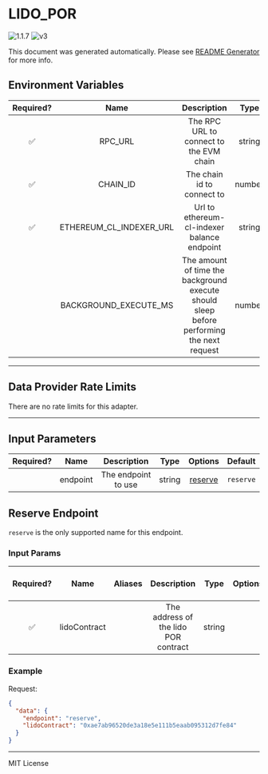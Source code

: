 # LIDO_POR

![1.1.7](https://img.shields.io/github/package-json/v/smartcontractkit/external-adapters-js?filename=packages/sources/lido-por/package.json) ![v3](https://img.shields.io/badge/framework%20version-v3-blueviolet)

This document was generated automatically. Please see [README Generator](../../scripts#readme-generator) for more info.

## Environment Variables

| Required? |          Name           |                                        Description                                        |  Type  | Options | Default |
| :-------: | :---------------------: | :---------------------------------------------------------------------------------------: | :----: | :-----: | :-----: |
|    ✅     |         RPC_URL         |                          The RPC URL to connect to the EVM chain                          | string |         |         |
|    ✅     |        CHAIN_ID         |                                The chain id to connect to                                 | number |         |   `1`   |
|    ✅     | ETHEREUM_CL_INDEXER_URL |                        Url to ethereum-cl-indexer balance endpoint                        | string |         |         |
|           |  BACKGROUND_EXECUTE_MS  | The amount of time the background execute should sleep before performing the next request | number |         | `10000` |

---

## Data Provider Rate Limits

There are no rate limits for this adapter.

---

## Input Parameters

| Required? |   Name   |     Description     |  Type  |           Options            |  Default  |
| :-------: | :------: | :-----------------: | :----: | :--------------------------: | :-------: |
|           | endpoint | The endpoint to use | string | [reserve](#reserve-endpoint) | `reserve` |

## Reserve Endpoint

`reserve` is the only supported name for this endpoint.

### Input Params

| Required? |     Name     | Aliases |             Description              |  Type  | Options | Default | Depends On | Not Valid With |
| :-------: | :----------: | :-----: | :----------------------------------: | :----: | :-----: | :-----: | :--------: | :------------: |
|    ✅     | lidoContract |         | The address of the lido POR contract | string |         |         |            |                |

### Example

Request:

```json
{
  "data": {
    "endpoint": "reserve",
    "lidoContract": "0xae7ab96520de3a18e5e111b5eaab095312d7fe84"
  }
}
```

---

MIT License
